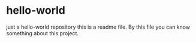 # hello-world
just a hello-world repository
this is a readme file.
By this file you can know something about this project.
